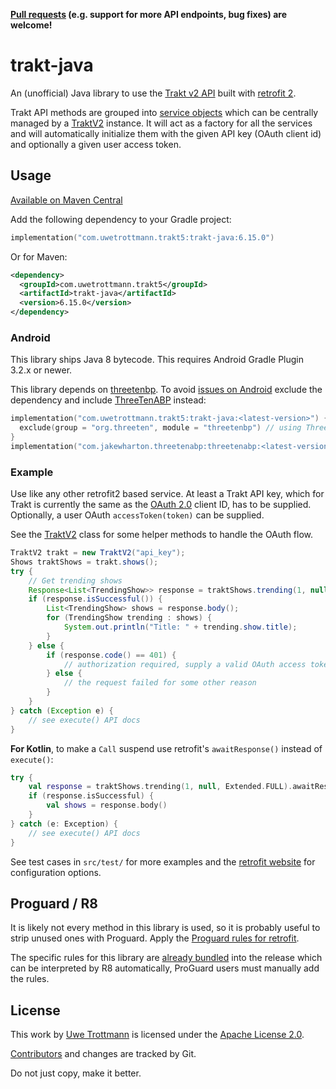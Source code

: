 **[Pull requests](CONTRIBUTING.md) (e.g. support for more API endpoints, bug fixes) are welcome!**

# trakt-java

An (unofficial) Java library to use the [Trakt v2 API](https://trakt.docs.apiary.io/) built with [retrofit 2](https://square.github.io/retrofit/).

Trakt API methods are grouped into [service objects](src/main/java/com/uwetrottmann/trakt5/services) 
which can be centrally managed by a [TraktV2](src/main/java/com/uwetrottmann/trakt5/TraktV2.java) instance.
It will act as a factory for all the services and will automatically initialize them with the given
API key (OAuth client id) and optionally a given user access token.

## Usage

<a href="https://central.sonatype.com/search?q=g:com.uwetrottmann.trakt5">Available on Maven Central</a>

Add the following dependency to your Gradle project:

```kotlin
implementation("com.uwetrottmann.trakt5:trakt-java:6.15.0")
```

Or for Maven:

```xml
<dependency>
  <groupId>com.uwetrottmann.trakt5</groupId>
  <artifactId>trakt-java</artifactId>
  <version>6.15.0</version>
</dependency>
```

### Android
This library ships Java 8 bytecode. This requires Android Gradle Plugin 3.2.x or newer.

This library depends on [threetenbp](https://github.com/ThreeTen/threetenbp). To avoid 
[issues on Android](https://github.com/JakeWharton/ThreeTenABP#why-not-use-threetenbp) exclude the 
dependency and include [ThreeTenABP](https://github.com/JakeWharton/ThreeTenABP) instead:

```kotlin
implementation("com.uwetrottmann.trakt5:trakt-java:<latest-version>") {
  exclude(group = "org.threeten", module = "threetenbp") // using ThreeTenABP instead
}
implementation("com.jakewharton.threetenabp:threetenabp:<latest-version>")
```

### Example

Use like any other retrofit2 based service. At least a Trakt API key, which for Trakt is currently the same as the 
[OAuth 2.0](https://www.digitalocean.com/community/tutorials/an-introduction-to-oauth-2) client ID,
has to be supplied. Optionally, a user OAuth `accessToken(token)` can be supplied.

See the [TraktV2](src/main/java/com/uwetrottmann/trakt5/TraktV2.java) class for some helper methods to handle the OAuth flow.

```java
TraktV2 trakt = new TraktV2("api_key");
Shows traktShows = trakt.shows();
try {
    // Get trending shows
    Response<List<TrendingShow>> response = traktShows.trending(1, null, Extended.FULL).execute();
    if (response.isSuccessful()) {
        List<TrendingShow> shows = response.body();
        for (TrendingShow trending : shows) {
            System.out.println("Title: " + trending.show.title);
        }
    } else {
        if (response.code() == 401) {
            // authorization required, supply a valid OAuth access token
        } else {
            // the request failed for some other reason
        }
    }
} catch (Exception e) {
    // see execute() API docs 
}
```

**For Kotlin**, to make a `Call` suspend use retrofit's `awaitResponse()` instead of `execute()`:
```kotlin
try {
    val response = traktShows.trending(1, null, Extended.FULL).awaitResponse()
    if (response.isSuccessful) {
        val shows = response.body()
    }
} catch (e: Exception) {
    // see execute() API docs
}
```

See test cases in `src/test/` for more examples and the [retrofit website](https://square.github.io/retrofit/) for configuration options.

## Proguard / R8
It is likely not every method in this library is used, so it is probably useful to strip unused ones with Proguard.
Apply the [Proguard rules for retrofit](https://square.github.io/retrofit/#download).

The specific rules for this library are [already bundled](src/main/resources/META-INF/proguard/trakt-java.pro) into the
release which can be interpreted by R8 automatically, ProGuard users must manually add the rules.

## License

This work by [Uwe Trottmann](https://uwetrottmann.com) is licensed under the [Apache License 2.0](LICENSE.txt).

[Contributors](https://github.com/UweTrottmann/trakt-java/graphs/contributors) and changes are tracked by Git.

Do not just copy, make it better.
